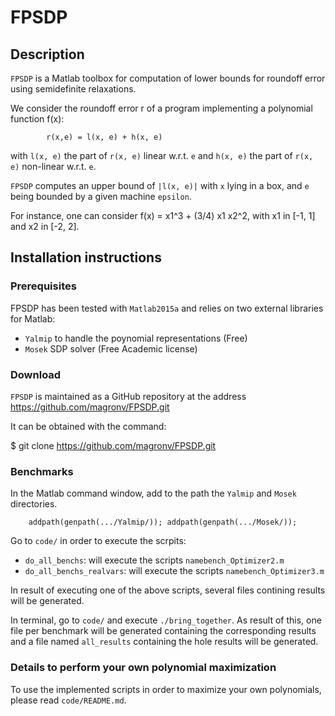 # FPSDP
## Description
`FPSDP` is a Matlab toolbox for computation of lower bounds for roundoff error using semidefinite relaxations.

We consider the roundoff error r of a program implementing a polynomial function f(x):

			r(x,e) = l(x, e) + h(x, e)

with `l(x, e)` the part of `r(x, e)` linear w.r.t. `e` and `h(x, e)` the part  of `r(x, e)` non-linear w.r.t. `e`.

`FPSDP` computes an upper bound of `|l(x, e)|` with `x` lying in a box, and `e` being bounded by a given machine `epsilon`. 


For instance, one can consider f(x) = x1^3 + (3/4) x1 x2^2, with x1 in [-1, 1] and x2 in [-2, 2].

## Installation instructions
### Prerequisites
FPSDP has been tested with `Matlab2015a` and relies on two external libraries for Matlab:

- `Yalmip` to handle the poynomial representations (Free)
- `Mosek` SDP solver (Free Academic license)

### Download
`FPSDP` is maintained as a GitHub repository at the address https://github.com/magronv/FPSDP.git

It can be obtained with the command:

$ git clone https://github.com/magronv/FPSDP.git

### Benchmarks
In the Matlab command window, add to the path the `Yalmip` and `Mosek` directories.

		addpath(genpath(.../Yalmip/)); addpath(genpath(.../Mosek/));

Go to `code/` in order to execute the scrpits:

- `do_all_benchs`: will execute the scripts `namebench_Optimizer2.m`
- `do_all_benchs_realvars`: will execute the scripts `namebench_Optimizer3.m`

In result of executing one of the above scripts, several files contining results will be generated.

In terminal, go to `code/` and execute `./bring_together`. As result of this, one file per benchmark will be generated containing the corresponding results and a file named `all_results` containing the hole results will be generated.

### Details to perform your own polynomial maximization 
To use the implemented scripts in order to maximize your own polynomials, please read `code/README.md`.
